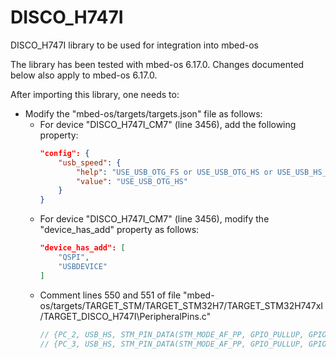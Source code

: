# DISCO_H747I
DISCO_H747I library to be used for integration into mbed-os

The library has been tested with mbed-os 6.17.0. Changes documented
below also apply to mbed-os 6.17.0.

After importing this library, one needs to: 
- Modify the "mbed-os/targets/targets.json" file as follows:
   - For device "DISCO_H747I_CM7" (line 3456), add the following property:
      ```json
      "config": {
          "usb_speed": {
              "help": "USE_USB_OTG_FS or USE_USB_OTG_HS or USE_USB_HS_IN_FS",
              "value": "USE_USB_OTG_HS"
          }
      }
      ```
   - For device "DISCO_H747I_CM7" (line 3456), modify the "device_has_add" property
   as follows:
      ```json
      "device_has_add": [
          "QSPI",
          "USBDEVICE"
      ]
      ```
   - Comment lines 550 and 551 of file "mbed-os/targets/TARGET_STM/TARGET_STM32H7/TARGET_STM32H747xI/TARGET_DISCO_H747I\PeripheralPins.c"
     ```cpp
     // {PC_2, USB_HS, STM_PIN_DATA(STM_MODE_AF_PP, GPIO_PULLUP, GPIO_AF10_OTG2_HS)}, // USB_OTG_HS_ULPI_DIR // Connected to PMOD\#3
     // {PC_3, USB_HS, STM_PIN_DATA(STM_MODE_AF_PP, GPIO_PULLUP, GPIO_AF10_OTG2_HS)}, // USB_OTG_HS_ULPI_NXT // Connected to PMOD\#2
     ```
